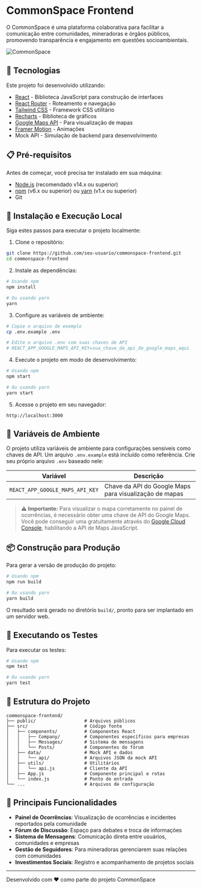# CommonSpace Frontend

O CommonSpace é uma plataforma colaborativa para facilitar a comunicação entre comunidades, mineradoras e órgãos públicos, promovendo transparência e engajamento em questões socioambientais.

![CommonSpace](https://via.placeholder.com/800x400?text=CommonSpace+Platform)

## 🚀 Tecnologias

Este projeto foi desenvolvido utilizando:

- [React](https://reactjs.org/) - Biblioteca JavaScript para construção de interfaces
- [React Router](https://reactrouter.com/) - Roteamento e navegação
- [Tailwind CSS](https://tailwindcss.com/) - Framework CSS utilitário
- [Recharts](https://recharts.org/) - Biblioteca de gráficos
- [Google Maps API](https://developers.google.com/maps) - Para visualização de mapas
- [Framer Motion](https://www.framer.com/motion/) - Animações
- Mock API - Simulação de backend para desenvolvimento

## 📋 Pré-requisitos

Antes de começar, você precisa ter instalado em sua máquina:

- [Node.js](https://nodejs.org/en/) (recomendado v14.x ou superior)
- [npm](https://www.npmjs.com/) (v6.x ou superior) ou [yarn](https://yarnpkg.com/) (v1.x ou superior)
- Git

## 🔧 Instalação e Execução Local

Siga estes passos para executar o projeto localmente:

1. Clone o repositório:
```bash
git clone https://github.com/seu-usuario/commonspace-frontend.git
cd commonspace-frontend
```

2. Instale as dependências:
```bash
# Usando npm
npm install

# Ou usando yarn
yarn
```

3. Configure as variáveis de ambiente:
```bash
# Copie o arquivo de exemplo
cp .env.example .env

# Edite o arquivo .env com suas chaves de API
# REACT_APP_GOOGLE_MAPS_API_KEY=sua_chave_da_api_do_google_maps_aqui
```

4. Execute o projeto em modo de desenvolvimento:
```bash
# Usando npm
npm start

# Ou usando yarn
yarn start
```

5. Acesse o projeto em seu navegador:
```
http://localhost:3000
```

## 🔑 Variáveis de Ambiente

O projeto utiliza variáveis de ambiente para configurações sensíveis como chaves de API. Um arquivo `.env.example` está incluído como referência. Crie seu próprio arquivo `.env` baseado nele:

| Variável | Descrição |
|----------|-----------|
| `REACT_APP_GOOGLE_MAPS_API_KEY` | Chave da API do Google Maps para visualização de mapas |

> **⚠️ Importante:** Para visualizar o mapa corretamente no painel de ocorrências, é necessário obter uma chave de API do Google Maps. Você pode conseguir uma gratuitamente através do [Google Cloud Console](https://console.cloud.google.com/), habilitando a API de Maps JavaScript.

## 📦 Construção para Produção

Para gerar a versão de produção do projeto:

```bash
# Usando npm
npm run build

# Ou usando yarn
yarn build
```

O resultado será gerado no diretório `build/`, pronto para ser implantado em um servidor web.

## 🧪 Executando os Testes

Para executar os testes:

```bash
# Usando npm
npm test

# Ou usando yarn
yarn test
```

## 📂 Estrutura do Projeto

```
commonspace-frontend/
├── public/                  # Arquivos públicos
├── src/                     # Código fonte
│   ├── components/          # Componentes React
│   │   ├── Company/         # Componentes específicos para empresas
│   │   ├── Messages/        # Sistema de mensagens
│   │   └── Posts/           # Componentes do fórum
│   ├── data/                # Mock API e dados
│   │   └── api/             # Arquivos JSON da mock API
│   ├── utils/               # Utilitários
│   │   └── api.js           # Cliente da API
│   ├── App.js               # Componente principal e rotas
│   └── index.js             # Ponto de entrada
└── ...                      # Arquivos de configuração
```

## 🌟 Principais Funcionalidades

- **Painel de Ocorrências**: Visualização de ocorrências e incidentes reportados pela comunidade
- **Fórum de Discussão**: Espaço para debates e troca de informações
- **Sistema de Mensagens**: Comunicação direta entre usuários, comunidades e empresas
- **Gestão de Seguidores**: Para mineradoras gerenciarem suas relações com comunidades
- **Investimentos Sociais**: Registro e acompanhamento de projetos sociais

---

Desenvolvido com ❤️ como parte do projeto CommonSpace 